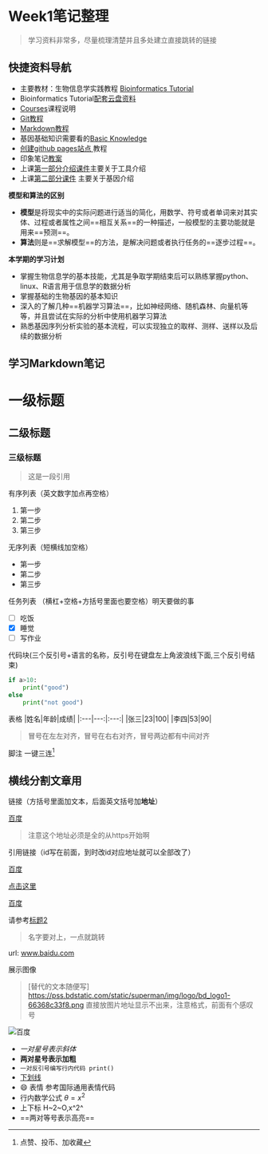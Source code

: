 
# Week1笔记整理
>学习资料非常多，尽量梳理清楚并且多处建立直接跳转的链接

## 快捷资料导航
- 主要教材：生物信息学实践教程 [Bioinformatics Tutorial](https://book.ncrnalab.org/teaching/)
- Bioinformatics Tutorial[配套云盘资料](https://cloud.tsinghua.edu.cn/d/ad22768345664924b202/?p=%2F&mode=list)
- [Courses](https://www.ncrnalab.org/courses/#bioinfo2)课程说明
- [Git教程](https://www.liaoxuefeng.com/wiki/896043488029600)
- [Markdown教程](https://cloud.tsinghua.edu.cn/d/ad22768345664924b202/files/?p=%2FVideo%2FI.%20Basic%20Skills%2F0.%20Getting%20Started%2Fmarkdown-7min.mp4)
- 基因基础知识需要看的[Basic Knowledge](https://cloud.tsinghua.edu.cn/d/ad22768345664924b202/?p=%2FVideo%2F0.1%20Basic%20Knowledge&mode=list)
- [创建github pages站点 ](https://docs.github.com/zh/pages/getting-started-with-github-pages/creating-a-github-pages-site)教程
- 印象笔记[教案](https://app.yinxiang.com/fx/b46306ff-4e70-456b-9185-e0afb3e55bd4)
- 上课[第一部分介绍课件](https://cloud.tsinghua.edu.cn/d/dcbb0944631a4291b34c/?p=%2F&mode=list)主要关于工具介绍
- 上课[第二部分课件](https://cloud.tsinghua.edu.cn/d/4c56bf659c1b4ec3a004/?p=%2F%E7%AC%AC%E4%B8%80%E5%91%A8&mode=list) 主要关于基因介绍

**模型和算法的区别**
- **模型**是将现实中的实际问题进行适当的简化，用数学、符号或者单词来对其实体、过程或者属性之间==相互关系==的一种描述，一般模型的主要功能就是用来==预测==。
- **算法**则是==求解模型==的方法，是解决问题或者执行任务的==逐步过程==。

**本学期的学习计划**
- 掌握生物信息学的基本技能，尤其是争取学期结束后可以熟练掌握python、linux、R语言用于信息学的数据分析
- 掌握基础的生物基因的基本知识
- 深入的了解几种==机器学习算法==，比如神经网络、随机森林、向量机等等，并且尝试在实际的分析中使用机器学习算法
- 熟悉基因序列分析实验的基本流程，可以实现独立的取样、测样、送样以及后续的数据分析

## 学习Markdown笔记
# 一级标题
## 二级标题
### 三级标题

> 这是一段引用

有序列表（英文数字加点再空格）
1. 第一步
2. 第二步
3. 第三步

无序列表（短横线加空格）
- 第一步
- 第二步
- 第三步

任务列表 （横杠+空格+方括号里面也要空格）明天要做的事
- [ ] 吃饭
- [x] 睡觉
- [ ] 写作业

代码块(三个反引号+语言的名称，反引号在键盘左上角波浪线下面,三个反引号结束)
```python
if a>10: 
	print("good")
else
	print("not good")
```

表格
|姓名|年龄|成绩|
|:---|---:|:---:|
|张三|23|100|
|李四|53|90|
>冒号在左左对齐，冒号在右右对齐，冒号两边都有中间对齐

脚注
一键三连[^三连]


横线分割文章用
---

链接（方括号里面加文本，后面英文括号加**地址**）

[百度](https://www.baidu.com)
>注意这个地址必须是全的从https开始啊

引用链接（id写在前面，到时改id对应地址就可以全部改了）

[id]: https://www.baidu.com
[百度][id]

[点击这里][id]

[百度][id]


请参考[标题2](#二级标题)
>名字要对上，一点就跳转

url: www.baidu.com

展示图像
>[替代的文本随便写]
https://pss.bdstatic.com/static/superman/img/logo/bd_logo1-66368c33f8.png
直接放图片地址显示不出来，注意格式，前面有个感叹号

![百度](  https://pss.bdstatic.com/static/superman/img/logo/bd_logo1-66368c33f8.png)

- *一对星号表示斜体*
- **两对星号表示加粗**
- `一对反引号编写行内代码 print()`
- <u>下划线</u>
- :smile: 表情 参考国际通用表情代码
- 行内数学公式 $\theta=x^2$
- 上下标 H~2~O,x^2^
- ==两对等号表示高亮==

[^三连]:点赞、投币、加收藏






